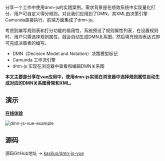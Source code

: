分享一个工作中使用dmn-js的实践案例。需求背景是在绩效系统中实现量化打分、用户可自定义得分规则。对此我们应用到了DMN，其XML由决策引擎Camunda直接执行，前端方面集成了dmn-js。

考虑到编写规则表和打分功能的易用性，系统预设了规则属性列表，在设置规则时，用户只需选择规则属性，就会自动生成DMN关系图，然后填充规则表达式即可完成决策表的编写。

- DMN（Decision Model and Notation）决策模型标记
- Camunda 工作流引擎
- dmn-js 实现在浏览器中查看和编辑DMN关系图

**本文主要是分享在vue应用中，使用dmn-js实现在浏览器中选择规则属性自动生成对应的DMN关系图骨架和XML。**

## 演示

[**在线体验**](https://kaxiluo.github.io/dmn-js-vue/dmn.html)

![dmn-js-vue-example](https://kxler.oss-cn-shanghai.aliyuncs.com/2022/09/dmn-js-vue-example.gif)

## 源码

源码GitHub地址 -> [kaxiluo/dmn-js-vue](https://github.com/kaxiluo/dmn-js-vue)
